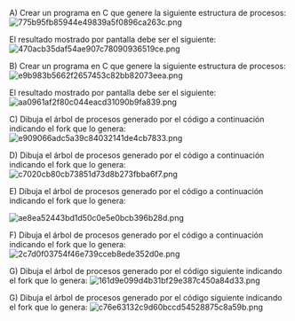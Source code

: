 A)	Crear un programa en C que genere la siguiente estructura de procesos: 
![775b95fb85944e49839a5f0896ca263c.png](_resources/775b95fb85944e49839a5f0896ca263c.png)

El resultado mostrado por pantalla debe ser el siguiente: 
 ![470acb35daf54ae907c78090936519ce.png](_resources/470acb35daf54ae907c78090936519ce.png)
 
B)	Crear un programa en C que genere la siguiente estructura de procesos: 
![e9b983b5662f2657453c82bb82073eea.png](_resources/e9b983b5662f2657453c82bb82073eea.png)

El resultado mostrado por pantalla debe ser el siguiente: 
![aa0961af2f80c044eacd31090b9fa839.png](_resources/aa0961af2f80c044eacd31090b9fa839.png)

C) Dibuja el árbol de procesos generado por el código a continuación indicando el fork que lo genera:
![e909066adc5a39c84032141de4cb7833.png](_resources/e909066adc5a39c84032141de4cb7833.png)

D) Dibuja el árbol de procesos generado por el código a continuación indicando el fork que lo genera:
 ![c7020cb80cb73851d73d8b273fbba6f7.png](_resources/c7020cb80cb73851d73d8b273fbba6f7.png)

E) Dibuja el árbol de procesos generado por el código a continuación indicando el fork que lo genera:

![ae8ea52443bd1d50c0e5e0bcb396b28d.png](_resources/ae8ea52443bd1d50c0e5e0bcb396b28d.png)

F) Dibuja el árbol de procesos generado por el código a continuación indicando el fork que lo genera:
![2c7d0f03754f46e739cceb8ede352d0e.png](_resources/2c7d0f03754f46e739cceb8ede352d0e.png)

G)	Dibuja el árbol de procesos generado por el código siguiente indicando el fork que lo genera:
![161d9e099d4b31bf29e387c450a84d33.png](_resources/161d9e099d4b31bf29e387c450a84d33.png)

G)	Dibuja el árbol de procesos generado por el código siguiente indicando el fork que lo genera:
![c76e63132c9d60bccd54528875c8a59b.png](_resources/c76e63132c9d60bccd54528875c8a59b.png)